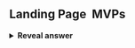 ## Landing Page&nbsp; MVPs
<details>
<summary><b>Reveal answer</b></summary>
Creates&nbsp; a page where potenital customers can find out about a product idea, and perhaps even pledge money to fund its development.<br><br>See what the users would do.
</details>
